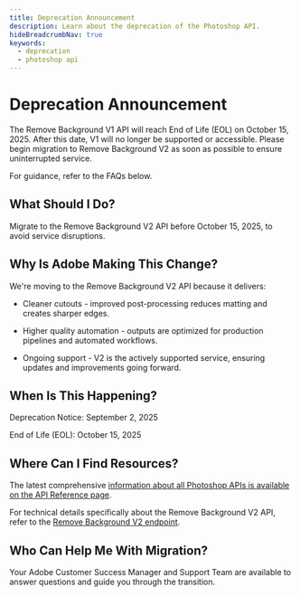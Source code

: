 ```yaml
---
title: Deprecation Announcement
description: Learn about the deprecation of the Photoshop API.
hideBreadcrumbNav: true
keywords:
  - deprecation
  - photoshop api
---
```


# Deprecation Announcement

The Remove Background V1 API will reach End of Life (EOL) on October 15, 2025. After this date, V1 will no longer be supported or accessible.
Please begin migration to Remove Background V2 as soon as possible to ensure uninterrupted service.

For guidance, refer to the FAQs below.

## What Should I Do?

Migrate to the Remove Background V2 API before October 15, 2025, to avoid service disruptions.

## Why Is Adobe Making This Change?

We're moving to the Remove Background V2 API because it delivers:

* Cleaner cutouts - improved post-processing reduces matting and creates sharper edges.

* Higher quality automation - outputs are optimized for production pipelines and automated workflows.

* Ongoing support - V2 is the actively supported service, ensuring updates and improvements going forward.

## When Is This Happening?

Deprecation Notice: September 2, 2025

End of Life (EOL): October 15, 2025

## Where Can I Find Resources?

The latest comprehensive [information about all Photoshop APIs is available on the API Reference page](https://developer.adobe.com/firefly-services/docs/photoshop/api/#operation/removeBackground).

For technical details specifically about the Remove Background V2 API, refer to the [Remove Background V2 endpoint](https://image.adobe.io/v2/remove-background).

## Who Can Help Me With Migration?

Your Adobe Customer Success Manager and Support Team are available to answer questions and guide you through the transition.
